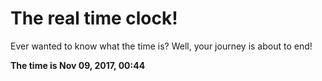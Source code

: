 # The real time clock!

Ever wanted to know what the time is? Well, your journey is about to end!

**The time is Nov 09, 2017, 00:44**